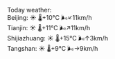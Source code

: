 Today weather:  
Beijing: ☀️ 🌡️+10°C 🌬️↙11km/h  
Tianjin: ☀️ 🌡️+11°C 🌬️↗11km/h  
Shijiazhuang: ☀️ 🌡️+15°C 🌬️↑3km/h  
Tangshan: ☀️ 🌡️+9°C 🌬️→9km/h  
